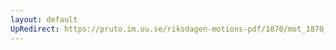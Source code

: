 ```yaml
---
layout: default
UpRedirect: https://pruto.im.uu.se/riksdagen-motions-pdf/1870/mot_1870__ak__162/mot_1870__ak__162-003.pdf
---
```

